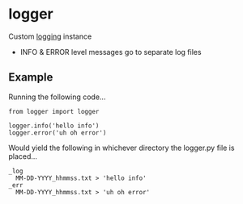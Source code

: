 # logger
Custom [logging](https://docs.python.org/3/howto/logging.html) instance  
- INFO & ERROR level messages go to separate log files

## Example
Running the following code...
```
from logger import logger

logger.info('hello info')
logger.error('uh oh error')
```
Would yield the following in whichever directory the logger.py file is placed...
```
_log
  MM-DD-YYYY_hhmmss.txt > 'hello info'
_err
  MM-DD-YYYY_hhmmss.txt > 'uh oh error'
```
